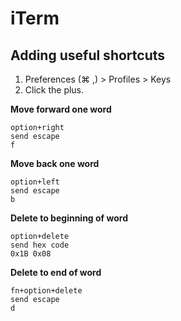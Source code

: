 # iTerm

## Adding useful shortcuts

1. Preferences \(⌘ ,\) &gt; Profiles &gt; Keys
2. Click the plus.

**Move forward one word**

```text
option+right
send escape
f
```

**Move back one word**

```text
option+left
send escape
b
```

**Delete to beginning of word**

```text
option+delete
send hex code
0x1B 0x08
```

**Delete to end of word**

```text
fn+option+delete
send escape
d
```

